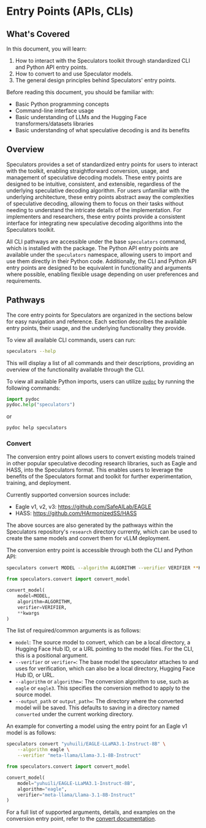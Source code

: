 # Entry Points (APIs, CLIs)

## What's Covered

In this document, you will learn:

1. How to interact with the Speculators toolkit through standardized CLI and Python API entry points.
2. How to convert to and use Speculator models.
3. The general design principles behind Speculators' entry points.

Before reading this document, you should be familiar with:

- Basic Python programming concepts
- Command-line interface usage
- Basic understanding of LLMs and the Hugging Face transformers/datasets libraries
- Basic understanding of what speculative decoding is and its benefits

## Overview

Speculators provides a set of standardized entry points for users to interact with the toolkit, enabling straightforward conversion, usage, and management of speculative decoding models. These entry points are designed to be intuitive, consistent, and extensible, regardless of the underlying speculative decoding algorithm. For users unfamiliar with the underlying architecture, these entry points abstract away the complexities of speculative decoding, allowing them to focus on their tasks without needing to understand the intricate details of the implementation. For implementers and researchers, these entry points provide a consistent interface for integrating new speculative decoding algorithms into the Speculators toolkit.

All CLI pathways are accessible under the base `speculators` command, which is installed with the package. The Python API entry points are available under the `speculators` namespace, allowing users to import and use them directly in their Python code. Additionally, the CLI and Python API entry points are designed to be equivalent in functionality and arguments where possible, enabling flexible usage depending on user preferences and requirements.

## Pathways

The core entry points for Speculators are organized in the sections below for easy navigation and reference. Each section describes the available entry points, their usage, and the underlying functionality they provide.

To view all available CLI commands, users can run:

```bash
speculators --help
```

This will display a list of all commands and their descriptions, providing an overview of the functionality available through the CLI.

To view all available Python imports, users can utilize [`pydoc`](https://docs.python.org/3/library/pydoc.html) by running the following commands:

```python
import pydoc
pydoc.help("speculators")
```

or

```bash
pydoc help speculators
```

### Convert

The conversion entry point allows users to convert existing models trained in other popular speculative decoding research libraries, such as Eagle and HASS, into the Speculators format. This enables users to leverage the benefits of the Speculators format and toolkit for further experimentation, training, and deployment.

Currently supported conversion sources include:

- Eagle v1, v2, v3: https://github.com/SafeAILab/EAGLE
- HASS: https://github.com/HArmonizedSS/HASS

The above sources are also generated by the pathways within the Speculators repository's `research` directory currently, which can be used to create the same models and convert them for vLLM deployment.

The conversion entry point is accessible through both the CLI and Python API:

```bash
speculators convert MODEL --algorithm ALGORITHM --verifier VERIFIER **KWARGS
```

```python
from speculators.convert import convert_model

convert_model(
    model=MODEL,
    algorithm=ALGORITHM,
    verifier=VERIFIER,
    **kwargs
)
```

The list of required/common arguments is as follows:

- `model`: The source model to convert, which can be a local directory, a Hugging Face Hub ID, or a URL pointing to the model files. For the CLI, this is a positional argument.
- `--verifier` or `verifier=`: The base model the speculator attaches to and uses for verification, which can also be a local directory, Hugging Face Hub ID, or URL.
- `--algorithm` or `algorithm=`: The conversion algorithm to use, such as `eagle` or `eagle3`. This specifies the conversion method to apply to the source model.
- `--output_path` or `output_path=`: The directory where the converted model will be saved. This defaults to saving in a directory named `converted` under the current working directory.

An example for converting a model using the entry point for an Eagle v1 model is as follows:

```bash
speculators convert "yuhuili/EAGLE-LLaMA3.1-Instruct-8B" \
    --algorithm eagle \
    --verifier "meta-llama/Llama-3.1-8B-Instruct"
```

```python
from speculators.convert import convert_model

convert_model(
    model="yuhuili/EAGLE-LLaMA3.1-Instruct-8B",
    algorithm="eagle",
    verifier="meta-llama/Llama-3.1-8B-Instruct"
)
```

For a full list of supported arguments, details, and examples on the conversion entry point, refer to the [convert documentation](./convert.md).
